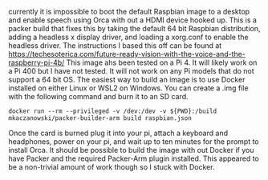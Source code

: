 currently it is impossible to boot the default Raspbian image to a desktop and enable speech using Orca with out a HDMI device hooked up. This is a packer build that fixes this by taking the default 64 bit Raspbian distribution, adding a headless x display driver, and loading a xorg.conf to enable the headless driver. The instructions I based this off can be found at
https://techesoterica.com/future-ready-vision-with-the-voice-and-the-raspberry-pi-4b/
This image ahs been tested on a Pi 4. It will likely work on a Pi 400 but I have not tested. It will not work on any Pi models that do not support a 64 bit OS.
The easiest way to build an image is to use Docker installed on either Linux or WSL2 on Windows. You can create a .img file with the following command and burn it to an SD card.

```docker run --rm --privileged -v /dev:/dev -v ${PWD}:/build mkaczanowski/packer-builder-arm build raspbian.json```

Once the card is burned plug it into your pi, attach a keyboard and headphones, power on your pi, and wait up to ten minutes for the prompt to install Orca.
It should be possible to build the image with out Docker if you have Packer and the required Packer-Arm plugin installed. This appeared to be a non-trivial amount of work though so I stuck with Docker.